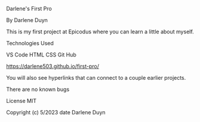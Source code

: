 Darlene's First Pro

By Darlene Duyn

This is my first project at Epicodus where you can learn a little about myself. 

 Technologies Used

 VS Code 
 HTML
 CSS
 Git Hub 

https://darlene503.github.io/first-pro/

You will also see hyperlinks that can connect to a couple earlier projects.

There are no known bugs 

License
MIT

Copyright (c) 5/2023 date Darlene Duyn

